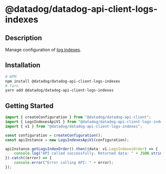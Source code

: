 # @datadog/datadog-api-client-logs-indexes

## Description

Manage configuration of [log indexes](https://docs.datadoghq.com/logs/indexes/).

## Installation

```sh
# NPM
npm install @datadog/datadog-api-client-logs-indexes
# Yarn
yarn add @datadog/datadog-api-client-logs-indexes
```

## Getting Started
```ts
import { createConfiguration } from "@datadog/datadog-api-client";
import { LogsIndexesApiV1 } from "@datadog/datadog-api-client-logs-indexes";
import { v1 } from "@datadog/datadog-api-client-logs-indexes";

const configuration = createConfiguration();
const apiInstance = new LogsIndexesApiV1(configuration);

apiInstance.getLogsIndexOrder().then((data: v1.LogsIndexesOrder) => {
    console.log("API called successfully. Returned data: " + JSON.stringify(data));
}).catch((error) => {
    console.error("Error calling API: " + error);
});
```